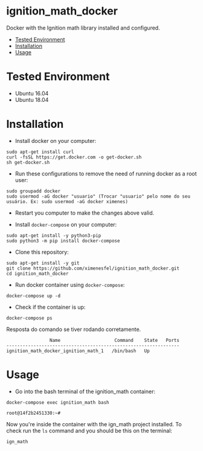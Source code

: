 # ignition_math_docker

Docker with the Ignition math library installed and configured.

- [Tested Environment](#Tested-environment)
- [Installation](#Installation)
- [Usage](#Usage)

# Tested Environment

- Ubuntu 16.04
- Ubuntu 18.04

# Installation

- Install docker on your computer:

```
sudo apt-get install curl
curl -fsSL https://get.docker.com -o get-docker.sh
sh get-docker.sh
```

- Run these configurations to remove the need of running docker as a root user:

```
sudo groupadd docker
sudo usermod -aG docker "usuario" (Trocar "usuario" pelo nome do seu usuário. Ex: sudo usermod -aG docker ximenes)
```

- Restart you computer to make the changes above valid.

- Install `docker-compose` on your computer:

```
sudo apt-get install -y python3-pip
sudo python3 -m pip install docker-compose
```

- Clone this repository:

```
sudo apt-get install -y git
git clone https://github.com/ximenesfel/ignition_math_docker.git
cd ignition_math_docker
```

- Run docker container using `docker-compose`:

```
docker-compose up -d
```

- Check if the container is up:

```
docker-compose ps
```

Resposta do comando se tiver rodando corretamente.

```
                Name                    Command    State   Ports
----------------------------------------------------------------
ignition_math_docker_ignition_math_1   /bin/bash   Up           
```


# Usage

- Go into the bash terminal of the ignition_math container:

```
docker-compose exec ignition_math bash

root@14f2b2451330:~# 
```

Now you're inside the container with the ign_math project installed. To check run the `ls` command and you should be this on the terminal:

```
ign_math
```
